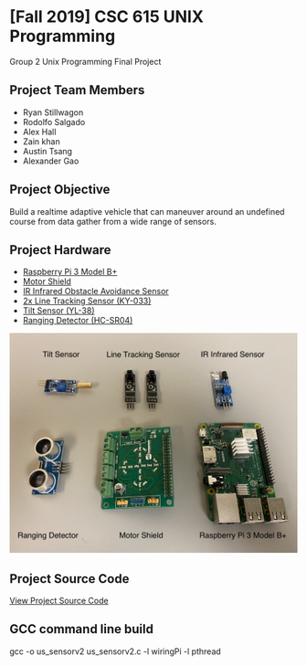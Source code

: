 # [Fall 2019] CSC 615 UNIX Programming
Group 2 Unix Programming Final Project

## Project Team Members

- Ryan Stillwagon
- Rodolfo Salgado
- Alex Hall
- Zain khan
- Austin Tsang
- Alexander Gao

## Project Objective

Build a realtime adaptive vehicle that can maneuver around an undefined course from data gather from a wide range of sensors.

## Project Hardware
- [Raspberry Pi 3 Model B+](https://www.raspberrypi.org/products/raspberry-pi-3-model-b-plus/)
- [Motor Shield](https://shop.sb-components.co.uk/products/motorshield-for-raspberry-pi)
- [IR Infrared Obstacle Avoidance Sensor](https://www.amazon.com/Gikfun-avoidance-Reflective-Photoelectric-Intensity/dp/B07FJLMLVZ)
- [2x Line Tracking Sensor (KY-033)](https://www.amazon.com/Channel-Tracking-Intelligent-Infrared-Detection/dp/B0786C8JLJ)
- [Tilt Sensor (YL-38)](https://www.amazon.com/Sensor-Vibration-Arduino-Raspberry-3-3V-12V/dp/B0822V27VC)
- [Ranging Detector (HC-SR04)](https://www.amazon.com/SainSmart-HC-SR04-Ranging-Detector-Distance/dp/B004U8TOE6)

![Project Hardware](/images/project-hardware.png)

## Project Source Code

[View Project Source Code](https://github.com/ryanstills/csc615_fa19_group2)

## GCC command line build

gcc -o us_sensorv2 us_sensorv2.c -l wiringPi -l pthread

